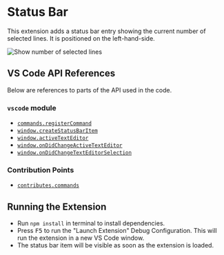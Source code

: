 # Status Bar

This extension adds a status bar entry showing the current number of selected lines. It is positioned on the left-hand-side.

![Show number of selected lines](img/preview.gif)

## VS Code API References

Below are references to parts of the API used in the code.

### `vscode` module

- [`commands.registerCommand`](https://code.visualstudio.com/api/references/vscode-api#commands.registerCommand)
- [`window.createStatusBarItem`](https://code.visualstudio.com/api/references/vscode-api#window.createStatusBarItem)
- [`window.activeTextEditor`](https://code.visualstudio.com/api/references/vscode-api#window.activeTextEditor)
- [`window.onDidChangeActiveTextEditor`](https://code.visualstudio.com/api/references/vscode-api#window.onDidChangeActiveTextEditor)
- [`window.onDidChangeTextEditorSelection`](https://code.visualstudio.com/api/references/vscode-api#window.onDidChangeTextEditorSelection)

### Contribution Points

- [`contributes.commands`](https://code.visualstudio.com/api/references/contribution-points#contributes.commands)

## Running the Extension

- Run `npm install` in terminal to install dependencies.
- Press <kbd>F5</kbd> to run the "Launch Extension" Debug Configuration. This will run the extension in a new VS Code window.
- The status bar item will be visible as soon as the extension is loaded.
